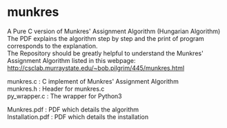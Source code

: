 # munkres 
A Pure C version of Munkres' Assignment Algorithm (Hungarian Algorithm) <br>
The PDF explains the algorithm step by step and the print of program corresponds to the explanation.  <br>
The Repository should be greatly helpful to understand the Munkres' Assignment Algorithm listed in this webpage: http://csclab.murraystate.edu/~bob.pilgrim/445/munkres.html
<p>
munkres.c : C implement of Munkres' Assignment Algorithm <br>
munkres.h : Header for munkres.c <br>
py_wrapper.c : The wrapper for Python3 <br>
<p>
Munkres.pdf : PDF which details the algorithm <br>
Installation.pdf : PDF which details the installation <br>
